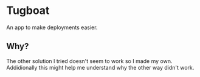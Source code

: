 # Tugboat

An app to make deployments easier.

## Why?

The other solution I tried doesn't seem to work so I made my own. Addidionally this might help me understand why the other way didn't work.
